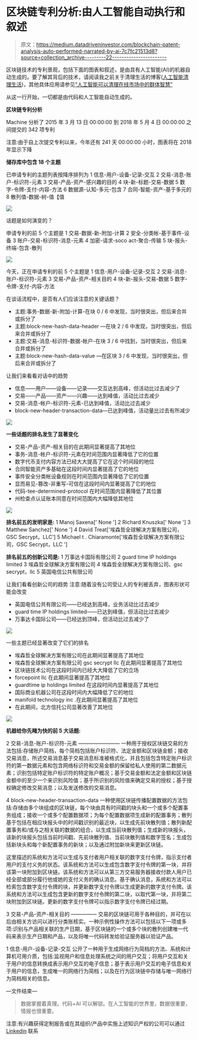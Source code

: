 # 区块链专利分析:由人工智能自动执行和叙述

> 原文：<https://medium.datadriveninvestor.com/blockchain-patent-analysis-auto-performed-narrated-by-ai-7c7fc21513d8?source=collection_archive---------22----------------------->

区块链技术的专利景观，包括下面的图表和叙述，是由具有人工智能(AI)的机器自动生成的。要了解其背后的技术，请阅读我之前关于清理生活的博客([人工智能清理生活](https://medium.com/datadriveninvestor/ai-to-de-clutter-life-fc9c11d84776))，其他具体应用请参见[“人工智能可以清理在线市场中的群体智慧”](https://medium.com/datadriveninvestor/ai-can-de-clutter-crowd-wisdom-in-online-marketplaces-329e251ed3de)

从这一行开始，一切都是由代码和人工智能自动生成的。

**区块链专利分析**

Machine 分析了 2015 年 3 月 13 日 00:00:00 到 2018 年 5 月 4 日 00:00:00 之间提交的 342 项专利

注意:由于自上次提交专利以来，今年还有 241 天 00:00:00 小时，图表将在 2018 年显示下降

**储存库中包含 18 个主题**

已申请专利的主题列表按降序排列为
1 信息-用户-设备-记录-交互
2 交易-消息-账户-标识符-元素
3 交易-产品-资产-感兴趣的目的
4 块-新-标题-交易-数据
5 数字-令牌-支付-内容-方法
6 数据源-认知-多元-包含
7 合同-智能-资产-基于多元的
8 散列值-数据-树-值【值

![](img/5ef7254f724f171a2d9531d3794f779a.png)

话题是如何演变的？

申请专利的前 5 个主题是
1 交易-数据-新-附加-计算
2 安全-分类帐-基于事件-设备
3 账户-交易-标识符-消息-元素
4 加密-请求-soco act-聚合-传输
5 块-报头-终端-包含-散列

![](img/ebeefe09c2bec94eed67e9e5932b8532.png)

今天，正在申请专利的前 5 个主题是
1 信息-用户-设备-记录-交互
2 交易-消息-账户-标识符-元素
3 交易-产品-资产-相关目的
4 块-新-报头-交易-数据
5 数字-令牌-支付-内容-方法

在谈话流程中，是否有人们应该注意的关键话题？

*   主题:事务-数据-新-附加-计算-在块 0 / 6 中发现，当时很突出，但后来合并或拆分了
*   主题:block-new-hash-data-header —在块 2 / 6 中发现，当时很突出，但后来合并或拆分了
*   主题:交易-消息-标识符-数据-帐户-在块 3 / 6 中找到，当时很突出，但后来合并或拆分了
*   主题:block-new-hash-data-value —在区块 3 / 6 中发现，当时很突出，但后来合并或拆分了

让我们来看看对话中的趋势

*   信息——用户——设备——记录——交互达到高峰，但活动比过去减少了
*   交易——产品——资产——兴趣——达到峰值，活动比过去减少
*   交易-消息-帐户-标识符-元素-已达到峰值，活动比过去减少
*   block-new-header-transaction-data—已达到峰值，活动量比过去有所减少

![](img/4cf996b229df54196907990bbbac1d8b.png)

**一些话题的排名发生了显著变化**

*   交易-产品-资产-相关目的在此期间显著提高了其地位
*   事务-消息-帐户-标识符-元素在时间范围内显著降低了它的位置
*   数字代币支付内容方法已经大大提高了它在这个时间段的地位
*   合同智能资产多基础在这段时间内显著提高了它的地位
*   事件安全分类帐设备规则在时间范围内显著降低了它的位置
*   显而易见-篡改-非重写-可信在这段时间内显著提高了它的地位
*   代码-tee-determined-protocol 在时间范围内显著降低了其位置
*   州检查点认证账本同意在时间范围内大幅降低其地位

![](img/6e949dc21b55d45d38983f2cd7a4c224.png)

**排名前五的发明家是:**
1 Manoj Saxena[' None ']
2 Richard Knuszka[' None ']
3 Matthew Sanchez[' None ']
4 David Treat['埃森哲全球解决方案有限公司，GSC Secrypt，LLC']
5 Michael t . Chiaramonte['埃森哲全球解决方案有限公司，GSC Secrypt，LLC ']

**排名前五的创新公司是:**
1 万事达卡国际有限公司
2 guard time IP holdings limited
3 埃森哲全球解决方案有限公司
4 埃森哲全球解决方案有限公司、gsc secrypt，llc
5 英国电信公共有限公司

让我们看看创新公司的趋势
注意:随着没有公司受让人的专利被丢弃，图表形状可能会改变

*   英国电信公共有限公司——已经达到高峰，业务活动比过去减少
*   guard time IP holdings limited——已达到峰值，但活动比过去减少
*   万事达卡国际公司——已经达到顶峰，但活动比过去减少了

![](img/b9b6bd23321f266e4f635e19336b8c38.png)

一些主题已经显著改变了它们的排名

*   埃森哲全球解决方案有限公司在此期间显著提高了其地位
*   埃森哲全球解决方案有限公司 gsc secrypt llc 在此期间显著提高了其地位
*   区块链技术公司在这段时间内已经大大降低了它的立场
*   forcepoint llc 在此期间显著提高了其地位
*   guardtime ip holdings limited 在这段时间内显著提高了其地位
*   国际商业机器公司在这段时间内大幅降低了它的地位
*   manifold technology inc .在此期间显著提高了其地位
*   在此期间，北方信托公司显著改善了其地位

![](img/6ffbb1f45ff9143ada14fe10db3399b7.png)

**机器给你先睹为快的前 5 大话题:**

2 交易-消息-账户-标识符-元素
————————
一种用于授权区块链交易的方法包括:存储账户简档，每个简档包括账户标识符、法定金额和区块链金额；接收交易消息，所述交易消息基于交易消息标准被格式化，并且包括包含特定账户标识符的第一数据元素和包含网络标识符和交易金额的保留给私人使用的第二数据元素；识别包括特定账户标识符的特定账户概况；基于交易金额和法定金额和区块链金额中的至少一个来识别风险值；基于所识别的风险值来确定交易的授权；基于授权确定修改交易消息；以及发送修改的交易消息。

4 block-new-header-transaction-data
一种使用区块链传播配置数据的方法包括:存储由多个块组成的区块链，每个块由具有时间戳的块头和一个或多个配置事务组成；接收一个或多个配置数据项；为每个配置数据项生成新的配置事务；散列基于包括在相应块报头中的时间戳识别的最近块，以生成先前块散列值；散列新配置事务和/或与之相关联的数据的组合，以生成当前块散列值；生成新的块报头，该新的块报头包括当前时间戳、先前块散列值、当前块散列值和数字签名；生成包括新块头和每个新配置事务的新块；以及通过附加新块来更新区块链。

这里描述的系统和方法可以生成与支付者用户相关联的数字支付令牌，指示支付者用户的支付义务的状态。该系统和方法可以生成包含数字支付令牌的第一块，并将该第一块附加到区块链。该系统和方法可以从第三方交易服务器接收付款人用户已经全部或部分履行他或她的支付义务的确认消息。基于确认消息，系统和方法可以检索包含数字支付令牌的块，并更新数字支付令牌以生成更新的数字支付令牌。该系统和方法可以生成包含更新的数字支付令牌的第二块，以取代第一块，并将第二块附加到区块链。更新的数字支付令牌可以指示数字支付令牌已经过期。

3 交易-产品-资产-相关目的
—————
交易的区块链可用于各种目的，并可在以后由相关方访问以进行分类账核实。一种示例性操作方法可以包括以下一项或多项:识别与产品相关联的生产日期，基于区块链的一个或多个块的散列创建唯一代码来表示生产日期和产品，以及将唯一代码转发给验证服务器以验证产品。

1 信息-用户-设备-记录-交互
公开了一种用于生成网络行为简档的方法、系统和计算机可用介质，包括:监视用户和信息处理系统之间的用户交互；将用户交互和关于用户的信息转换成表示用户交互的电子信息；基于表示用户交互的电子信息和关于用户的信息，生成唯一的网络行为简档；以及在行为区块链中存储与唯一网络行为简档相关的信息。

—文件结束—

> 数据掌握着真理。代码+AI 可以解锁。在人工智能的世界里，数据很重要，情报也很重要。

注意:有兴趣获得定制报告或在其组织/产品中实施上述知识产权的公司可以通过 [Linkedin](https://www.linkedin.com/in/harshaangeri/) 联系